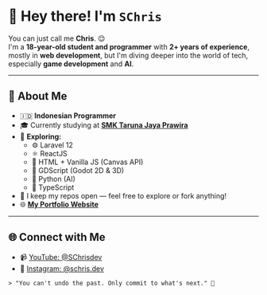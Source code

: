 # 👋 Hey there! I'm **`SChris`**

You can just call me **Chris**. 😌  
I'm a **18-year-old student and programmer** with **2+ years of experience**, mostly in **web development**, but I'm diving deeper into the world of tech, especially **game development** and **AI**.

---

## 🌟 About Me

- 🇮🇩 **Indonesian Programmer**
- 🎓 Currently studying at [**SMK Taruna Jaya Prawira**](https://smktjp.sch.id/hm/)
- 🌱 **Exploring:**
  - ⚙️ Laravel 12
  - ⚛️ ReactJS
  - 🎨 HTML + Vanilla JS (Canvas API)
  - 🤖 GDScript (Godot 2D & 3D)
  - 🐍 Python (AI)
  - 📜 TypeScript
- 📂 I keep my repos open — feel free to explore or fork anything!
- 🌐 [**My Portfolio Website**](https://schris.vercel.app)

---

## 🌐 Connect with Me

- 📹 [YouTube: @SChrisdev](https://www.youtube.com/@SChrisdev)
- 📸 [Instagram: @schris.dev](https://www.instagram.com/schris.dev)

```> "You can't undo the past. Only commit to what's next." 🐥```
